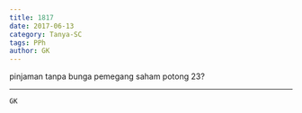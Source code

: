 ```yaml
---
title: 1817
date: 2017-06-13
category: Tanya-SC
tags: PPh
author: GK
---
```


pinjaman tanpa bunga pemegang saham potong 23?

---



`GK`

